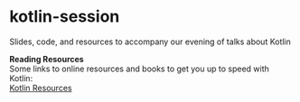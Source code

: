 # kotlin-session
Slides, code, and resources to accompany our evening of talks about Kotlin



**Reading Resources**  
Some links to online resources and books to get you up to speed with Kotlin:  
[Kotlin Resources](https://github.com/The-JVM-Thing/kotlin-session/blob/master/Kotlin%20Resources.md)
